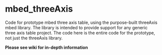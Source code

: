 # mbed_threeAxis
Code for prototype mbed three axis table, using the purpose-built threeAxis mbed library. 
The library is intended to provide support for any generic three axis table project.
The code here is the entire code for the prototype, not just the threeAxis library.

**Please see wiki for in-depth information**
